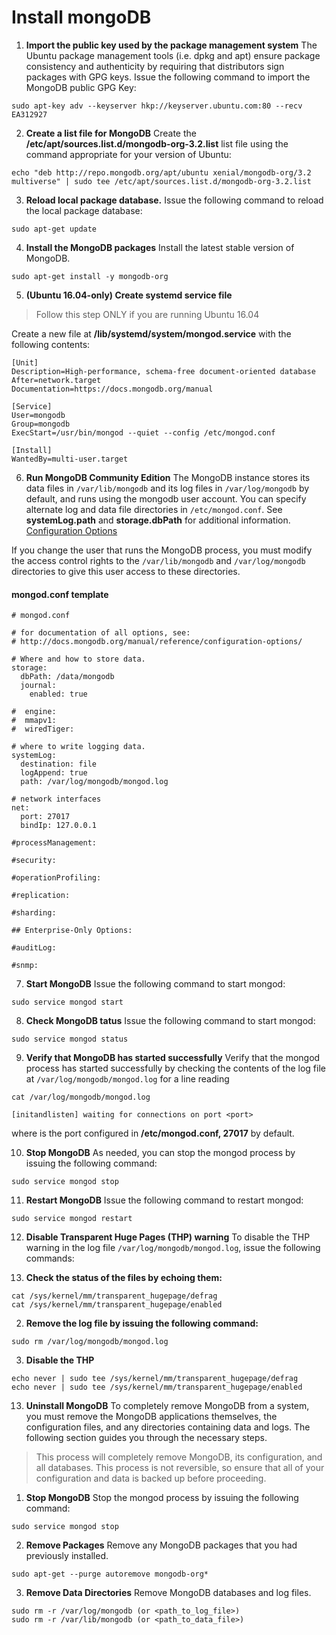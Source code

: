 # Install mongoDB

1. **Import the public key used by the package management system**
The Ubuntu package management tools (i.e. dpkg and apt) ensure package consistency and authenticity by requiring that distributors sign packages with GPG keys. Issue the following command to import the MongoDB public GPG Key:

```
sudo apt-key adv --keyserver hkp://keyserver.ubuntu.com:80 --recv EA312927
```

2. **Create a list file for MongoDB**
Create the **/etc/apt/sources.list.d/mongodb-org-3.2.list** list file using the command appropriate for your version of Ubuntu:

```
echo "deb http://repo.mongodb.org/apt/ubuntu xenial/mongodb-org/3.2 multiverse" | sudo tee /etc/apt/sources.list.d/mongodb-org-3.2.list
```

3. **Reload local package database.**
Issue the following command to reload the local package database:

```
sudo apt-get update
```

4. **Install the MongoDB packages**
Install the latest stable version of MongoDB.

```
sudo apt-get install -y mongodb-org
```

5. **(Ubuntu 16.04-only) Create systemd service file**

> Follow this step ONLY if you are running Ubuntu 16.04

Create a new file at **/lib/systemd/system/mongod.service** with the following contents:

```
[Unit]
Description=High-performance, schema-free document-oriented database
After=network.target
Documentation=https://docs.mongodb.org/manual

[Service]
User=mongodb
Group=mongodb
ExecStart=/usr/bin/mongod --quiet --config /etc/mongod.conf

[Install]
WantedBy=multi-user.target
```



6. **Run MongoDB Community Edition**
The MongoDB instance stores its data files in `/var/lib/mongodb` and its log files in `/var/log/mongodb` by default, and runs using the mongodb user account. You can specify alternate log and data file directories in `/etc/mongod.conf`. See **systemLog.path** and **storage.dbPath** for additional information. [Configuration Options](https://docs.mongodb.com/manual/reference/configuration-options/)

If you change the user that runs the MongoDB process, you must modify the access control rights to the `/var/lib/mongodb` and `/var/log/mongodb` directories to give this user access to these directories.


#### mongod.conf template

```
# mongod.conf

# for documentation of all options, see:
# http://docs.mongodb.org/manual/reference/configuration-options/

# Where and how to store data.
storage:
  dbPath: /data/mongodb
  journal:
    enabled: true

#  engine:
#  mmapv1:
#  wiredTiger:

# where to write logging data.
systemLog:
  destination: file
  logAppend: true
  path: /var/log/mongodb/mongod.log

# network interfaces
net:
  port: 27017
  bindIp: 127.0.0.1

#processManagement:

#security:

#operationProfiling:

#replication:

#sharding:

## Enterprise-Only Options:

#auditLog:

#snmp:
```

7. **Start MongoDB**
Issue the following command to start mongod:

```
sudo service mongod start
```

8. **Check MongoDB tatus**
Issue the following command to start mongod:

```
sudo service mongod status
```

9. **Verify that MongoDB has started successfully**
Verify that the mongod process has started successfully by checking the contents of the log file at `/var/log/mongodb/mongod.log` for a line reading

```
cat /var/log/mongodb/mongod.log
```

```
[initandlisten] waiting for connections on port <port>
```

where **<port>** is the port configured in **/etc/mongod.conf, 27017** by default.

10. **Stop MongoDB**
As needed, you can stop the mongod process by issuing the following command:

```
sudo service mongod stop
```

11. **Restart MongoDB**
Issue the following command to restart mongod:

```
sudo service mongod restart
```

12. **Disable Transparent Huge Pages (THP) warning**
To disable the THP warning in the log file `/var/log/mongodb/mongod.log`, issue the following commands:

  1. **Check the status of the files by echoing them:**

  ```
  cat /sys/kernel/mm/transparent_hugepage/defrag
  cat /sys/kernel/mm/transparent_hugepage/enabled
  ```

  2. **Remove the log file by issuing the following command:**

  ```
  sudo rm /var/log/mongodb/mongod.log
  ```

  3. **Disable the THP**

  ```
  echo never | sudo tee /sys/kernel/mm/transparent_hugepage/defrag
  echo never | sudo tee /sys/kernel/mm/transparent_hugepage/enabled
  ```

13. **Uninstall MongoDB**
To completely remove MongoDB from a system, you must remove the MongoDB applications themselves, the configuration files, and any directories containing data and logs. The following section guides you through the necessary steps.

> This process will completely remove MongoDB, its configuration, and all databases. This process is not reversible, so ensure that all of your configuration and data is backed up before proceeding.

  1. **Stop MongoDB**
  Stop the mongod process by issuing the following command:

  ```
  sudo service mongod stop
  ```

  2. **Remove Packages**
  Remove any MongoDB packages that you had previously installed.

  ```
  sudo apt-get --purge autoremove mongodb-org*
  ```

  3. **Remove Data Directories**
  Remove MongoDB databases and log files.

  ```
  sudo rm -r /var/log/mongodb (or <path_to_log_file>)
  sudo rm -r /var/lib/mongodb (or <path_to_data_file>)
  ```
